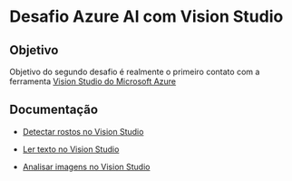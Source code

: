 # Desafio Azure AI com Vision Studio


## Objetivo
 
 Objetivo do segundo desafio é realmente o primeiro contato com a ferramenta [Vision Studio do Microsoft Azure](https://portal.vision.cognitive.azure.com/)

## Documentação

 * [Detectar rostos no Vision Studio](https://microsoftlearning.github.io/mslearn-ai-fundamentals/Instructions/Labs/04-face.html)

 * [Ler texto no Vision Studio](https://microsoftlearning.github.io/mslearn-ai-fundamentals/Instructions/Labs/05-ocr.html)

 * [Analisar imagens no Vision Studio](https://microsoftlearning.github.io/mslearn-ai-fundamentals/Instructions/Labs/03-image-analysis.html)